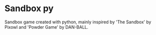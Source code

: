 # Sandbox py
 Sandbox game created with python, mainly inspired by 'The Sandbox' by Pixowl and 'Powder Game' by DAN-BALL.
